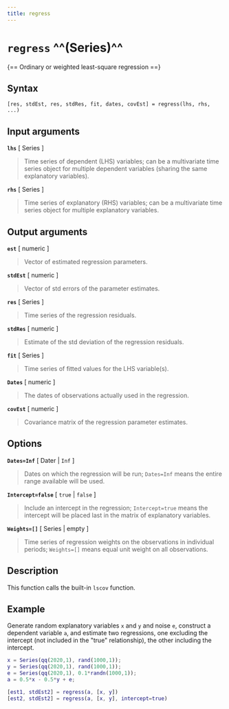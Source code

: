 ```yaml
---
title: regress
---
```


# `regress` ^^(Series)^^

{== Ordinary or weighted least-square regression ==}


## Syntax

    [res, stdEst, res, stdRes, fit, dates, covEst] = regress(lhs, rhs, ...)


## Input arguments

__`lhs`__ [ Series ]
> 
> Time series of dependent (LHS) variables; can be a multivariate time
> series object for multiple dependent variables (sharing the same
> explanatory variables).
> 

__`rhs`__ [ Series ] 
> 
> Time series of explanatory (RHS) variables; can be a multivariate time
> series object for multiple explanatory variables.
> 

## Output arguments

__`est`__ [ numeric ]
> 
> Vector of estimated regression parameters.
> 

__`stdEst`__ [ numeric ]
> 
> Vector of std errors of the parameter estimates.
> 

__`res`__ [ Series ]
> 
> Time series of the regression residuals.
> 

__`stdRes`__ [ numeric ]
> 
> Estimate of the std deviation of the regression residuals.
> 

__`fit`__ [ Series ]
> 
> Time series of fitted values for the LHS variable(s).
> 

__`Dates`__ [ numeric ]
> 
> The dates of observations actually used in the regression.
> 

__`covEst`__ [ numeric ]
> 
> Covariance matrix of the regression parameter estimates.
> 

## Options

__`Dates=Inf`__ [ Dater | `Inf` ]
> 
> Dates on which the regression will be run; `Dates=Inf` means the entire range
> available will be used.
> 

__`Intercept=false`__ [ `true` | `false` ]
> 
> Include an intercept in the regression; `Intercept=true` means the
> intercept will be placed last in the matrix of explanatory variables.
> 

__`Weights=[]`__ [ Series | empty ]
> 
> Time series of regression weights on the observations in individual
> periods; `Weights=[]` means equal unit weight on all observations.
> 

## Description

This function calls the built-in `lscov` function.


## Example

Generate random explanatory variables `x` and `y` and noise `e`, construct a dependent
variable `a`, and estimate two regressions, one excluding the intercept
(not included in the "true" relationship), the other including the
intercept.

```matlab
x = Series(qq(2020,1), rand(1000,1));
y = Series(qq(2020,1), rand(1000,1));
e = Series(qq(2020,1), 0.1*randn(1000,1));
a = 0.5*x - 0.5*y + e;

[est1, stdEst2] = regress(a, [x, y])
[est2, stdEst2] = regress(a, [x, y], intercept=true)
```

